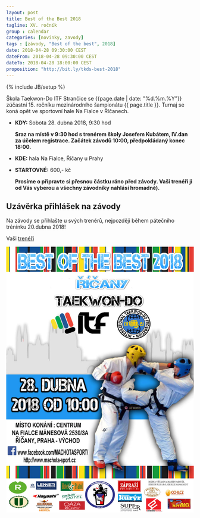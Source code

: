 ```yaml
---
layout: post
title: Best of the Best 2018
tagline: XV. ročník
group : calendar
categories: [novinky, zavody]
tags : [závody, "Best of the best", 2018]
date: 2018-04-28 09:30:00 CEST
dateFrom: 2018-04-28 09:30:00 CEST
dateTo: 2018-04-28 18:00:00 CEST
proposition: "http://bit.ly/tkds-best-2018"
---
```

{% include JB/setup %}

Škola Taekwon-Do ITF Strančice se {{page.date | date: "%d.%m.%Y"}} zúčastní 15. ročníku mezinárodního šampionátu
{{ page.title }}. Turnaj se koná opět ve sportovní hale Na Fialce v Říčanech.

- **KDY:** Sobota 28. dubna 2018, 9:30 hod
  
  **Sraz na místě v 9:30 hod s trenérem školy Josefem Kubátem, IV.dan za účelem registrace. Začátek závodů 10:00, předpokládaný konec 18:00.**

- **KDE:** hala Na Fialce, Říčany u Prahy
- **STARTOVNÉ:** 600,- kč
  
  **Prosíme o připravte si přesnou částku ráno před závody. Vaši trenéři ji od Vás vyberou a všechny závodníky nahlásí hromadně).**

## Uzávěrka přihlášek na závody

Na závody se přihlašte u svých trenérů, nejpozději během pátečního tréninku 20.dubna 2018!

Vaši [trenéři](/treneri)

![](/files/img/best-2018-min.jpg)
